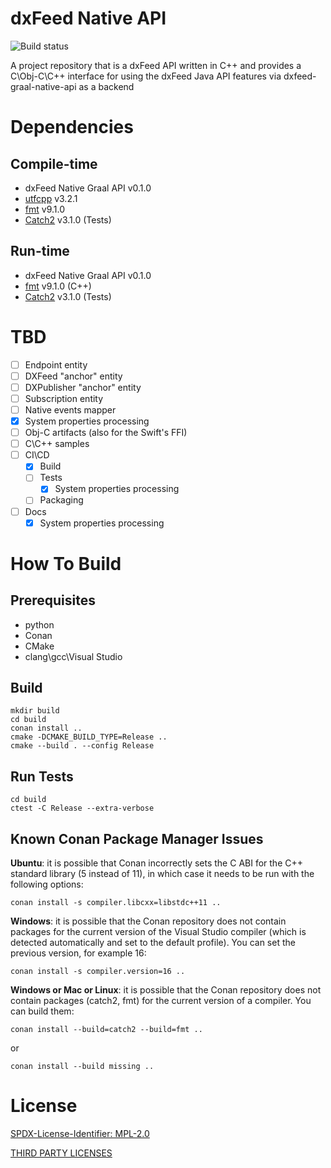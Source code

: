# dxFeed Native API

![Build status](https://github.com/dxFeed/dxfeed-native-api/actions/workflows/build.yml/badge.svg?branch=main)

A project repository that is a dxFeed API written in C++ and provides a C\Obj-C\C++ interface for using the dxFeed Java
API features via dxfeed-graal-native-api as a backend

# Dependencies

## Compile-time

- dxFeed Native Graal API v0.1.0
- [utfcpp](https://github.com/nemtrif/utfcpp) v3.2.1
- [fmt](https://github.com/fmtlib/fmt) v9.1.0
- [Catch2](https://github.com/catchorg/Catch2) v3.1.0 (Tests)

## Run-time

- dxFeed Native Graal API v0.1.0
- [fmt](https://github.com/fmtlib/fmt) v9.1.0 (C++)
- [Catch2](https://github.com/catchorg/Catch2) v3.1.0 (Tests)

# TBD

- [ ] Endpoint entity
- [ ] DXFeed "anchor" entity
- [ ] DXPublisher "anchor" entity
- [ ] Subscription entity
- [ ] Native events mapper
- [x] System properties processing
- [ ] Obj-C artifacts (also for the Swift's FFI)
- [ ] C\C++ samples
- [ ] CI\CD
    - [x] Build
    - [ ] Tests
        - [x] System properties processing
    - [ ] Packaging
- [ ] Docs
    - [x] System properties processing

# How To Build

## Prerequisites

- python
- Conan
- CMake
- clang\gcc\Visual Studio

## Build

```shell
mkdir build
cd build
conan install ..
cmake -DCMAKE_BUILD_TYPE=Release ..
cmake --build . --config Release 

```

## Run Tests

```shell
cd build
ctest -C Release --extra-verbose
```

## Known Conan Package Manager Issues

**Ubuntu**: it is possible that Conan incorrectly sets the C ABI for the C++ standard library (5 instead of 11),
in which case it needs to be run with the following options:

```shell
conan install -s compiler.libcxx=libstdc++11 ..
```

**Windows**: it is possible that the Conan repository does not contain packages for the current version of the Visual
Studio compiler (which is detected automatically and set to the default profile). You can set the previous version,
for example 16:

```shell
conan install -s compiler.version=16 ..
```

**Windows or Mac or Linux**: it is possible that the Conan repository does not contain packages (catch2, fmt) for the
current
version of a compiler. You can build them:

```shell
conan install --build=catch2 --build=fmt ..
```

or

```shell
conan install --build missing ..
```

# License

[SPDX-License-Identifier: MPL-2.0](LICENSE)

[THIRD PARTY LICENSES](THIRD_PARTY_LICENSES)